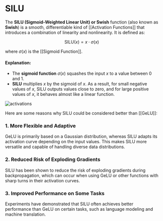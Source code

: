 # SILU

The **SILU (Sigmoid-Weighted Linear Unit) or Swish** function (also known as **Swish**) is a smooth, differentiable kind of [[Activation Functions]] that introduces a combination of linearity and nonlinearity. It is defined as:

$$
\text{SILU}(x) = x \cdot \sigma(x)
$$

where $\sigma(x)$ is the [[Sigmoid Function]].

#### Explanation:

- The **sigmoid function** $\sigma(x)$ squashes the input $x$ to a value between 0 and 1.
- **SILU** multiplies $x$ by the sigmoid of $x$. As a result, for small negative values of $x$, SILU outputs values close to zero, and for large positive values of $x$, it behaves almost like a linear function.

![activations](../../assets/image/activations.png)

Here are some reasons why SILU could be considered better than [[GeLU]]:

### 1. **More Flexible and Adaptive**

GeLU is primarily based on a Gaussian distribution, whereas SILU adapts its activation curve depending on the input values. This makes SILU more versatile and capable of handling diverse data distributions.

### 2. **Reduced Risk of Exploding Gradients**

SILU has been shown to reduce the risk of exploding gradients during backpropagation, which can occur when using GeLU or other functions with sharp turns in their activation curves.

### 3. **Improved Performance on Some Tasks**

Experiments have demonstrated that SILU often achieves better performance than GeLU on certain tasks, such as language modeling and machine translation.
